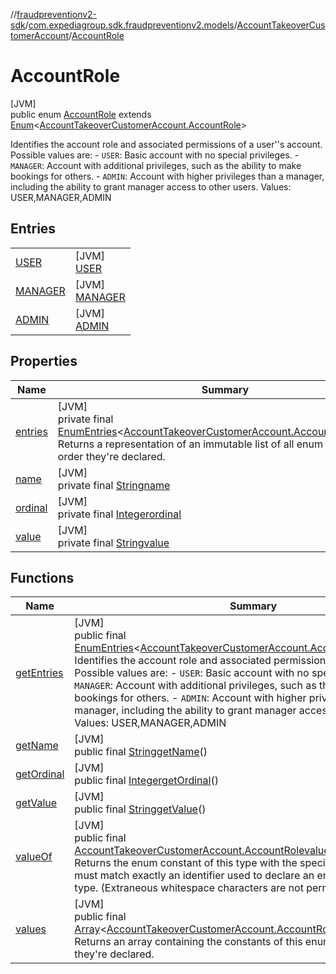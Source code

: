 //[fraudpreventionv2-sdk](../../../../index.md)/[com.expediagroup.sdk.fraudpreventionv2.models](../../index.md)/[AccountTakeoverCustomerAccount](../index.md)/[AccountRole](index.md)

# AccountRole

[JVM]\
public enum [AccountRole](index.md) extends [Enum](https://docs.oracle.com/javase/8/docs/api/java/lang/Enum.html)&lt;[AccountTakeoverCustomerAccount.AccountRole](index.md)&gt;

Identifies the account role and associated permissions of a user''s account. Possible values are: - `USER`: Basic account with no special privileges. - `MANAGER`: Account with additional privileges, such as the ability to make bookings for others. - `ADMIN`: Account with higher privileges than a manager, including the ability to grant manager access to other users. Values: USER,MANAGER,ADMIN

## Entries

| | |
|---|---|
| [USER](-u-s-e-r/index.md) | [JVM]<br>[USER](-u-s-e-r/index.md) |
| [MANAGER](-m-a-n-a-g-e-r/index.md) | [JVM]<br>[MANAGER](-m-a-n-a-g-e-r/index.md) |
| [ADMIN](-a-d-m-i-n/index.md) | [JVM]<br>[ADMIN](-a-d-m-i-n/index.md) |

## Properties

| Name | Summary |
|---|---|
| [entries](index.md#-1276193277%2FProperties%2F-173342751) | [JVM]<br>private final [EnumEntries](https://kotlinlang.org/api/latest/jvm/stdlib/kotlin.enums/-enum-entries/index.html)&lt;[AccountTakeoverCustomerAccount.AccountRole](index.md)&gt;[entries](index.md#-1276193277%2FProperties%2F-173342751)<br>Returns a representation of an immutable list of all enum entries, in the order they're declared. |
| [name](../../-verification-type/_3_-d-s/index.md#-372974862%2FProperties%2F-173342751) | [JVM]<br>private final [String](https://docs.oracle.com/javase/8/docs/api/java/lang/String.html)[name](../../-verification-type/_3_-d-s/index.md#-372974862%2FProperties%2F-173342751) |
| [ordinal](../../-verification-type/_3_-d-s/index.md#-739389684%2FProperties%2F-173342751) | [JVM]<br>private final [Integer](https://docs.oracle.com/javase/8/docs/api/java/lang/Integer.html)[ordinal](../../-verification-type/_3_-d-s/index.md#-739389684%2FProperties%2F-173342751) |
| [value](-a-d-m-i-n/index.md#-416311870%2FProperties%2F-173342751) | [JVM]<br>private final [String](https://docs.oracle.com/javase/8/docs/api/java/lang/String.html)[value](-a-d-m-i-n/index.md#-416311870%2FProperties%2F-173342751) |

## Functions

| Name | Summary |
|---|---|
| [getEntries](get-entries.md) | [JVM]<br>public final [EnumEntries](https://kotlinlang.org/api/latest/jvm/stdlib/kotlin.enums/-enum-entries/index.html)&lt;[AccountTakeoverCustomerAccount.AccountRole](index.md)&gt;[getEntries](get-entries.md)()<br>Identifies the account role and associated permissions of a user''s account. Possible values are: - `USER`: Basic account with no special privileges. - `MANAGER`: Account with additional privileges, such as the ability to make bookings for others. - `ADMIN`: Account with higher privileges than a manager, including the ability to grant manager access to other users. Values: USER,MANAGER,ADMIN |
| [getName](index.md#-1278725503%2FFunctions%2F-173342751) | [JVM]<br>public final [String](https://docs.oracle.com/javase/8/docs/api/java/lang/String.html)[getName](index.md#-1278725503%2FFunctions%2F-173342751)() |
| [getOrdinal](index.md#1322785053%2FFunctions%2F-173342751) | [JVM]<br>public final [Integer](https://docs.oracle.com/javase/8/docs/api/java/lang/Integer.html)[getOrdinal](index.md#1322785053%2FFunctions%2F-173342751)() |
| [getValue](get-value.md) | [JVM]<br>public final [String](https://docs.oracle.com/javase/8/docs/api/java/lang/String.html)[getValue](get-value.md)() |
| [valueOf](value-of.md) | [JVM]<br>public final [AccountTakeoverCustomerAccount.AccountRole](index.md)[valueOf](value-of.md)([String](https://docs.oracle.com/javase/8/docs/api/java/lang/String.html)value)<br>Returns the enum constant of this type with the specified name. The string must match exactly an identifier used to declare an enum constant in this type. (Extraneous whitespace characters are not permitted.) |
| [values](values.md) | [JVM]<br>public final [Array](https://kotlinlang.org/api/latest/jvm/stdlib/kotlin/-array/index.html)&lt;[AccountTakeoverCustomerAccount.AccountRole](index.md)&gt;[values](values.md)()<br>Returns an array containing the constants of this enum type, in the order they're declared. |
